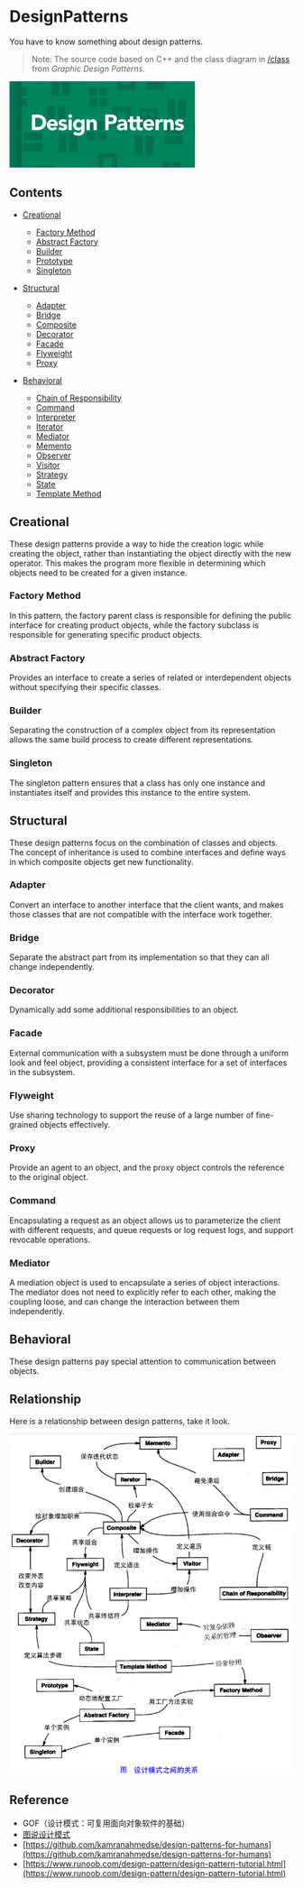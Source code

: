 # DesignPatterns

You have to know something about design patterns.

> Note: The source code based on C++ and the class diagram in [/class](https://github.com/i0Ek3/DesignPatterns/tree/master/class?1539571778256) from *Graphic Design Patterns*.  

![DesignPatterns](https://github.com/i0Ek3/DesignPatterns/blob/master/images/DesignPatterns.png)


## Contents


* [Creational](#creational)

    * [Factory Method](#factory-method)
    * [Abstract Factory](#abstract-factory)
    * [Builder](#builder)
    * [Prototype](#prototype)
    * [Singleton](#Singleton)

* [Structural](#structural)

    * [Adapter](#adapter)
    * [Bridge](#bridge)
    * [Composite](#composite)
    * [Decorator](#decorator)
    * [Facade](#facade)
    * [Flyweight](#flyweight)
    * [Proxy](#proxy)

* [Behavioral](#behavioral)

    * [Chain of Responsibility](#chain-of-responsibility)
    * [Command](#command)
    * [Interpreter](#interpreter)
    * [Iterator](#iterator)
    * [Mediator](#mediator)
    * [Memento](#memento)
    * [Observer](#observer)
    * [Visitor](#visitor)
    * [Strategy](#strategy)
    * [State](#state)
    * [Template Method](#template-method)



## Creational

These design patterns provide a way to hide the creation logic while creating the object, rather than instantiating the object directly with the new operator. This makes the program more flexible in determining which objects need to be created for a given instance.

### Factory Method

In this pattern, the factory parent class is responsible for defining the public interface for creating product objects, while the factory subclass is responsible for generating specific product objects.

### Abstract Factory

Provides an interface to create a series of related or interdependent objects without specifying their specific classes.

### Builder

Separating the construction of a complex object from its representation allows the same build process to create different representations.

### Singleton 

The singleton pattern ensures that a class has only one instance and instantiates itself and provides this instance to the entire system.



## Structural

These design patterns focus on the combination of classes and objects. The concept of inheritance is used to combine interfaces and define ways in which composite objects get new functionality.

### Adapter

Convert an interface to another interface that the client wants, and makes those classes that are not compatible with the interface work together.

### Bridge

Separate the abstract part from its implementation so that they can all change independently.

### Decorator

Dynamically add some additional responsibilities to an object.

### Facade

External communication with a subsystem must be done through a uniform look and feel object, providing a consistent interface for a set of interfaces in the subsystem.

### Flyweight

Use sharing technology to support the reuse of a large number of fine-grained objects effectively. 

### Proxy

Provide an agent to an object, and the proxy object controls the reference to the original object.

### Command

Encapsulating a request as an object allows us to parameterize the client with different requests, and queue requests or log request logs, and support revocable operations.

### Mediator

A mediation object is used to encapsulate a series of object interactions. The mediator does not need to explicitly refer to each other, making the coupling loose, and can change the interaction between them independently.



## Behavioral

These design patterns pay special attention to communication between objects.



## Relationship

Here is a relationship between design patterns, take it look.

![Relationship](https://github.com/i0Ek3/DesignPatterns/blob/master/images/the-relationship-between-design-patterns.png)


## Reference

- GOF（设计模式：可复用面向对象软件的基础）
- [图说设计模式](https://design-patterns.readthedocs.io/zh_CN/latest/)
- [https://github.com/kamranahmedse/design-patterns-for-humans](https://github.com/kamranahmedse/design-patterns-for-humans)
- [https://www.runoob.com/design-pattern/design-pattern-tutorial.html](https://www.runoob.com/design-pattern/design-pattern-tutorial.html)


